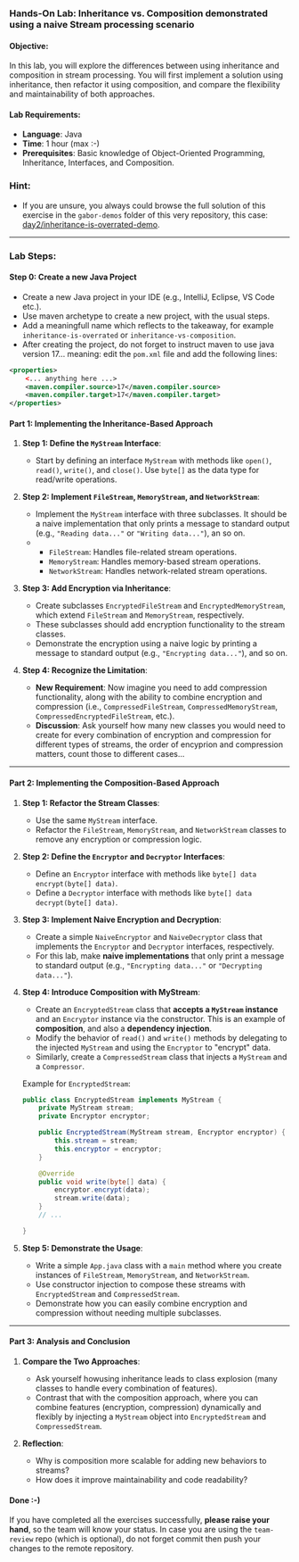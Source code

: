 ### **Hands-On Lab: Inheritance vs. Composition demonstrated using a naive Stream processing scenario**

#### **Objective:**

In this lab, you will explore the differences between using inheritance and composition in stream processing. You will first implement a solution using inheritance, then refactor it using composition, and compare the flexibility and maintainability of both approaches.

#### **Lab Requirements:**

- **Language**: Java
- **Time**: 1 hour (max :-)
- **Prerequisites**: Basic knowledge of Object-Oriented Programming, Inheritance, Interfaces, and Composition.

### Hint:

- If you are unsure, you always could browse the full solution of this exercise in the `gabor-demos` folder of this very repository, this case: [day2/inheritance-is-overrated-demo](../../gabor-demos/inheritance-is-overrated-demo).

---

### **Lab Steps:**

#### Step 0: Create a new Java Project

- Create a new Java project in your IDE (e.g., IntelliJ, Eclipse, VS Code etc.).
- Use maven archetype to create a new project, with the usual steps.
- Add a meaningfull name which reflects to the takeaway, for example `inheritance-is-overrated` or `inheritance-vs-composition`.
- After creating the project, do not forget to instruct maven to use java version 17... meaning: edit the `pom.xml` file and add the following lines:

```xml
<properties>
    <... anything here ...>
    <maven.compiler.source>17</maven.compiler.source>
    <maven.compiler.target>17</maven.compiler.target>
</properties>
```

#### **Part 1: Implementing the Inheritance-Based Approach**

1.  **Step 1: Define the `MyStream` Interface**:

    - Start by defining an interface `MyStream` with methods like `open()`, `read()`, `write()`, and `close()`. Use `byte[]` as the data type for read/write operations.

2.  **Step 2: Implement `FileStream`, `MemoryStream`, and `NetworkStream`**:

    - Implement the `MyStream` interface with three subclasses. It should be a naive implementation that only prints a message to standard output (e.g., `"Reading data..."` or `"Writing data..."`), an so on.
    - - `FileStream`: Handles file-related stream operations.
      - `MemoryStream`: Handles memory-based stream operations.
      - `NetworkStream`: Handles network-related stream operations.

3.  **Step 3: Add Encryption via Inheritance**:

    - Create subclasses `EncryptedFileStream` and `EncryptedMemoryStream`, which extend `FileStream` and `MemoryStream`, respectively.
    - These subclasses should add encryption functionality to the stream classes.
    - Demonstrate the encryption using a naive logic by printing a message to standard output (e.g., `"Encrypting data..."`), and so on.

4.  **Step 4: Recognize the Limitation**:

    - **New Requirement**: Now imagine you need to add compression functionality, along with the ability to combine encryption and compression (i.e., `CompressedFileStream`, `CompressedMemoryStream`, `CompressedEncryptedFileStream`, etc.).
    - **Discussion**: Ask yourself how many new classes you would need to create for every combination of encryption and compression for different types of streams, the order of encyprion and compression matters, count those to different cases...

---

#### **Part 2: Implementing the Composition-Based Approach**

1.  **Step 1: Refactor the Stream Classes**:

    - Use the same `MyStream` interface.
    - Refactor the `FileStream`, `MemoryStream`, and `NetworkStream` classes to remove any encryption or compression logic.

2.  **Step 2: Define the `Encryptor` and `Decryptor` Interfaces**:

    - Define an `Encryptor` interface with methods like `byte[] data encrypt(byte[] data)`.
    - Define a `Decryptor` interface with methods like `byte[] data decrypt(byte[] data)`.

3.  **Step 3: Implement Naive Encryption and Decryption**:

    - Create a simple `NaiveEncryptor` and `NaiveDecryptor` class that implements the `Encryptor` and `Decryptor` interfaces, respectively.
    - For this lab, make **naive implementations** that only print a message to standard output (e.g., `"Encrypting data..."` or `"Decrypting data..."`).

4.  **Step 4: Introduce Composition with MyStream**:

    - Create an `EncryptedStream` class that **accepts a `MyStream` instance** and an `Encryptor` instance via the constructor. This is an example of **composition**, and also a **dependency injection**.
    - Modify the behavior of `read()` and `write()` methods by delegating to the injected `MyStream` and using the `Encryptor` to "encrypt" data.
    - Similarly, create a `CompressedStream` class that injects a `MyStream` and a `Compressor`.

    Example for `EncryptedStream`:

    ```java
    public class EncryptedStream implements MyStream {
        private MyStream stream;
        private Encryptor encryptor;

        public EncryptedStream(MyStream stream, Encryptor encryptor) {
            this.stream = stream;
            this.encryptor = encryptor;
        }

        @Override
        public void write(byte[] data) {
            encryptor.encrypt(data);
            stream.write(data);
        }
        // ...

    }

    ```

5.  **Step 5: Demonstrate the Usage**:

    - Write a simple `App.java` class with a `main` method where you create instances of `FileStream`, `MemoryStream`, and `NetworkStream`.
    - Use constructor injection to compose these streams with `EncryptedStream` and `CompressedStream`.
    - Demonstrate how you can easily combine encryption and compression without needing multiple subclasses.

---

#### **Part 3: Analysis and Conclusion**

1.  **Compare the Two Approaches**:

    - Ask yourself howusing inheritance leads to class explosion (many classes to handle every combination of features).
    - Contrast that with the composition approach, where you can combine features (encryption, compression) dynamically and flexibly by injecting a `MyStream` object into `EncryptedStream` and `CompressedStream`.

2.  **Reflection**:

    - Why is composition more scalable for adding new behaviors to streams?
    - How does it improve maintainability and code readability?

#### **Done :-)**

If you have completed all the exercises successfully, **please raise your hand**, so the team will know your status. In case you are using the `team-review` repo (which is optional), do not forget commit then push your changes to the remote repository.
